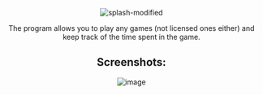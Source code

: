 <div align="center">
  
![splash-modified](https://github.com/repozen/GameTally/assets/111631956/f6000204-3961-4e34-8989-c81562350556)

The program allows you to play any games (not licensed ones either) and keep track of the time spent in the game.

## Screenshots:

![image](https://github.com/repozen/GameTally/assets/111631956/a00f4ecd-ad05-4ae6-b3aa-cf0f70a42f8d)
</div>
